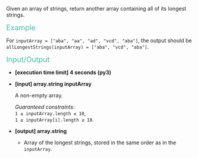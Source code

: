<div class="markdown"><p>Given an array of strings, return another array containing all of its longest strings.</p>
<p><span style="color:#44BFA3;font-size:1.4em;">Example</span></p>
<p>For <code>inputArray = ["aba", "aa", "ad", "vcd", "aba"]</code>, the output should be<br>
<code>allLongestStrings(inputArray) = ["aba", "vcd", "aba"]</code>.</p>
<p><span style="color:#44BFA3;font-size:1.4em;">Input/Output</span></p>
<ul>
<li>
<p><strong>[execution time limit] 4 seconds (py3)</strong></p>
</li>
<li>
<p><strong>[input] array.string inputArray</strong></p>
<p>A non-empty array.</p>
<p><em>Guaranteed constraints:</em><br>
<code>1 ≤ inputArray.length ≤ 10</code>,<br>
<code>1 ≤ inputArray[i].length ≤ 10</code>.</p>
</li>
<li>
<p><strong>[output] array.string</strong></p>
<ul>
<li>Array of the longest strings, stored in the same order as in the <code>inputArray</code>.</li>
</div>